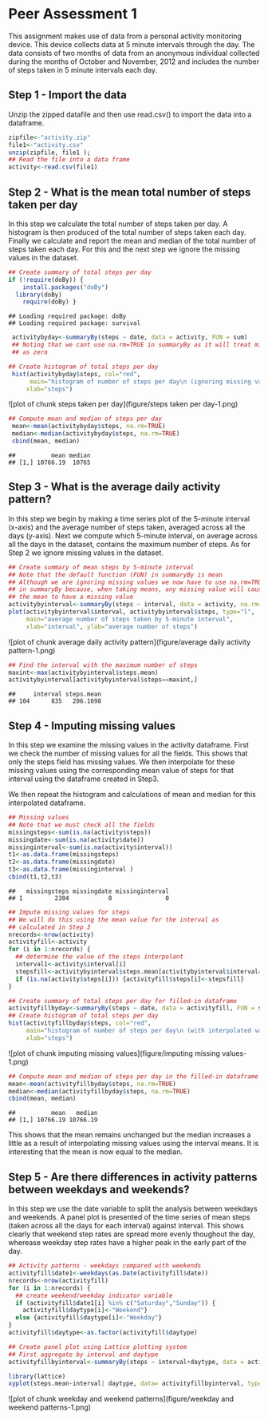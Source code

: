 # Peer Assessment 1

This assignment makes use of data from a personal activity monitoring device. This device collects data at 5 minute intervals through the day. The data consists of two months of data from an anonymous individual collected during the months of October and November, 2012 and includes the number of steps taken in 5 minute intervals each day.

## Step 1 - Import the data
Unzip the zipped datafile and then use read.csv() to import the data into a dataframe.


```r
zipfile<-"activity.zip"
file1<-"activity.csv"
unzip(zipfile, file1 ); 
## Read the file into a data frame
activity<-read.csv(file1)
```

## Step 2 - What is the mean total number of steps taken per day
In this step we calculate the total number of steps taken per day. A histogram is then produced of the total number of steps taken each day. Finally we calculate and report the mean and median of the total number of steps taken each day. For this and the next step we ignore the missing values in the dataset.


```r
## Create summary of total steps per day
if (!require(doBy)) {
    install.packages("doBy")
  library(doBy)
    require(doBy) }
```

```
## Loading required package: doBy
## Loading required package: survival
```

```r
 activitybyday<-summaryBy(steps ~ date, data = activity, FUN = sum)
 ## Noting that we cant use na.rm=TRUE in summaryBy as it will treat missing values 
 ## as zero

## Create histogram of total steps per day
 hist(activitybyday$steps, col="red", 
      main="histogram of number of steps per day\n (ignoring missing values)",
     xlab="steps")
```

![plot of chunk steps taken per day](figure/steps taken per day-1.png) 

```r
## Compute mean and median of steps per day
 mean<-mean(activitybyday$steps, na.rm=TRUE)
 median<-median(activitybyday$steps, na.rm=TRUE)
 cbind(mean, median)
```

```
##          mean median
## [1,] 10766.19  10765
```

## Step 3 - What is the average daily activity pattern?
In this step we begin by making a time series plot of the 5-minute interval (x-axis) and the average number of steps taken, averaged across all the days (y-axis).  Next we compute which 5-minute interval, on average across all the days in the dataset, contains the maximum number of steps.  As for Step 2 we ignore missing values in the dataset.


```r
## Create summary of mean steps by 5-minute interval
## Note that the default function (FUN) in summaryBy is mean
## Although we are ignoring missing values we now have to use na.rm=TRUE
## in summaryBy because, when taking means, any missing value will cause
## the mean to have a missing value
activitybyinterval<-summaryBy(steps ~ interval, data = activity, na.rm=TRUE)
plot(activitybyinterval$interval, activitybyinterval$steps, type="l",
     main="average number of steps taken by 5-minute interval",
     xlab="interval", ylab="average number of steps")
```

![plot of chunk average daily activity pattern](figure/average daily activity pattern-1.png) 

```r
## Find the interval with the maximum number of steps
maxint<-max(activitybyinterval$steps.mean)
activitybyinterval[activitybyinterval$steps==maxint,]
```

```
##     interval steps.mean
## 104      835   206.1698
```

## Step 4 - Imputing missing values
In this step we examine the missing values in the activity dataframe. First we check the number of missing values for all the fields. This shows that only the steps field has missing values. We then interpolate for these missing values using the corresponding mean value of steps for that interval using the dataframe created in Step3.  

We then repeat the histogram and calculations of mean and median for this interpolated dataframe.


```r
## Missing values
## Note that we must check all the fields
missingsteps<-sum(is.na(activity$steps))
missingdate<-sum(is.na(activity$date))
missinginterval<-sum(is.na(activity$interval))
t1<-as.data.frame(missingsteps)
t2<-as.data.frame(missingdate)
t3<-as.data.frame(missinginterval )
cbind(t1,t2,t3)
```

```
##   missingsteps missingdate missinginterval
## 1         2304           0               0
```

```r
## Impute missing values for steps
## We will do this using the mean value for the interval as
## calculated in Step 3
nrecords<-nrow(activity)
activityfill<-activity
for (i in 1:nrecords) {
  ## determine the value of the steps interpolant
  interval1<-activity$interval[i]
  stepsfill<-activitybyinterval$steps.mean[activitybyinterval$interval==interval1]
  if (is.na(activity$steps[i])) {activityfill$steps[i]<-stepsfill}
}

## Create summary of total steps per day for filled-in dataframe
activityfillbyday<-summaryBy(steps ~ date, data = activityfill, FUN = sum)
## Create histogram of total steps per day
hist(activityfillbyday$steps, col="red", 
     main="histogram of number of steps per day\n (with interpolated values where missing)",
     xlab="steps")
```

![plot of chunk imputing missing values](figure/imputing missing values-1.png) 

```r
## Compute mean and median of steps per day in the filled-in dataframe
mean<-mean(activityfillbyday$steps, na.rm=TRUE)
median<-median(activityfillbyday$steps, na.rm=TRUE)
cbind(mean, median)
```

```
##          mean   median
## [1,] 10766.19 10766.19
```
This shows that the mean remains unchanged but the median increases a little as a result of interpolating missing values using the interval means.  It is interesting that the mean is now equal to the median.

## Step 5 - Are there differences in activity patterns between weekdays and weekends?
In this step we use the date variable to split the analysis between weekdays and weekends.  A panel plot is presented of the time series of mean steps (taken across all the days for each interval) against interval. This shows clearly that weekend step rates are spread more evenly thoughout the day, wherease weekday step rates have a higher peak in the early part of the day.


```r
## Activity patterns - weekdays compared with weekends
activityfill$date1<-weekdays(as.Date(activityfill$date))
nrecords<-nrow(activityfill)
for (i in 1:nrecords) {
  ## create weekend/weekday indicator variable
  if (activityfill$date1[i] %in% c("Saturday","Sunday")) {
    activityfill$daytype[i]<-"Weekend"}
  else {activityfill$daytype[i]<-"Weekday"}
}
activityfill$daytype<-as.factor(activityfill$daytype)

## Create panel plot using Lattice plotting system
## First aggregate by interval and daytype
activityfillbyinterval<-summaryBy(steps ~ interval+daytype, data = activityfill, na.rm=TRUE)

library(lattice)
xyplot(steps.mean~interval| daytype, data= activityfillbyinterval, type="l", layout=c(1,2))
```

![plot of chunk weekday and weekend patterns](figure/weekday and weekend patterns-1.png) 
